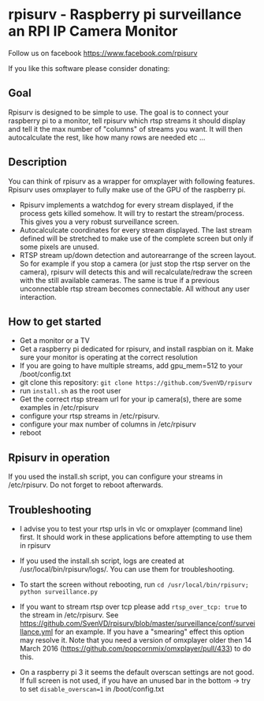 # rpisurv - Raspberry pi surveillance an RPI IP Camera Monitor
Follow us on facebook https://www.facebook.com/rpisurv

If you like this software please consider donating:
 <a href="https://www.paypal.com/cgi-bin/webscr?cmd=_s-xclick&hosted_button_id=QPJU9K2KZ8D94" target="_blank" rel="nofollow"><img src="https://www.paypal.com/en_US/i/btn/x-click-but21.gif" alt="" /></a>

## Goal
Rpisurv is designed to be simple to use. The goal is to connect your raspberry pi to a monitor, tell rpisurv which rtsp streams it should display and tell it the max number of "columns" of streams you want. It will then autocalculate the rest, like how many rows are needed etc ...

## Description
You can think of rpisurv as a wrapper for omxplayer with following features. Rpisurv uses omxplayer to fully make use of the GPU of the raspberry pi.

- Rpisurv implements a watchdog for every stream displayed, if the process gets killed somehow. It will try to restart the stream/process. This gives you a very robust surveillance screen.
- Autocalculcate coordinates for every stream displayed. The last stream defined will be stretched to make use of the complete screen but only if some pixels are unused.
- RTSP stream up/down detection and autorearrange of the screen layout. So for example if you stop a camera (or just stop the rtsp server on the camera), rpisurv will detects this and will recalculate/redraw the screen with the still available cameras. The same is true if a previous unconnectable rtsp stream becomes connectable. All without any user interaction.

## How to get started

- Get a monitor or a TV
- Get a raspberry pi dedicated for rpisurv, and install raspbian on it. Make sure your monitor is operating at the correct resolution
- If you are going to have multiple streams, add gpu_mem=512 to your /boot/config.txt
- git clone this repository: `git clone https://github.com/SvenVD/rpisurv`
- run `install.sh` as the root user
- Get the correct rtsp stream url for your ip camera(s), there are some examples in /etc/rpisurv
- configure your rtsp streams in /etc/rpisurv.
- configure your max number of columns in /etc/rpisurv
- reboot

## Rpisurv in operation

If you used the install.sh script, you can configure your streams in /etc/rpisurv. Do not forget to reboot afterwards.

## Troubleshooting

- I advise you to test your rtsp urls in vlc or omxplayer (command line) first. It should work in these applications before attempting to use them in rpisurv

- If you used the install.sh script, logs are created at /usr/local/bin/rpisurv/logs/. You can use them for troubleshooting.

- To start the screen without rebooting, run `cd /usr/local/bin/rpisurv; python surveillance.py`

- If you want to stream rtsp over tcp please add `rtsp_over_tcp: true` to the stream in /etc/rpisurv. 
  See https://github.com/SvenVD/rpisurv/blob/master/surveillance/conf/surveillance.yml for an example.
  If you have a "smearing" effect this option may resolve it.
  Note that you need a version of omxplayer older then 14 March 2016 (https://github.com/popcornmix/omxplayer/pull/433) to do this.

- On a raspberry pi 3 it seems the default overscan settings are not good. If full screen is not used, if you have an unused bar in the bottom -> try to set `disable_overscan=1` in /boot/config.txt
